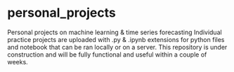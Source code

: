# personal_projects
Personal projects on machine learning &amp; time series forecasting
Individual practice projects are uploaded with  .py  & .ipynb extensions for python files and notebook that can be ran locally or on a server.
This repository is under construction and will be fully functional and useful within a couple of weeks.
